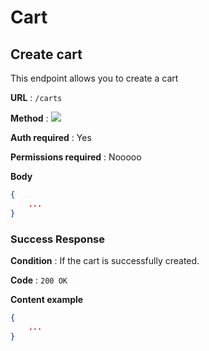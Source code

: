 # Cart

## Create cart

This endpoint allows you to create a cart

**URL** : `/carts`

**Method** : <img src="https://img.shields.io/badge/POST%20-%23323330.svg?&style=flat&color=blue"/>

**Auth required** : Yes

**Permissions required** : Nooooo

**Body**

``` json
{
    ...
}
```

### Success Response

**Condition** : If the cart is successfully created.

**Code** : `200 OK`

**Content example**

```json
{
    ...
}
```
